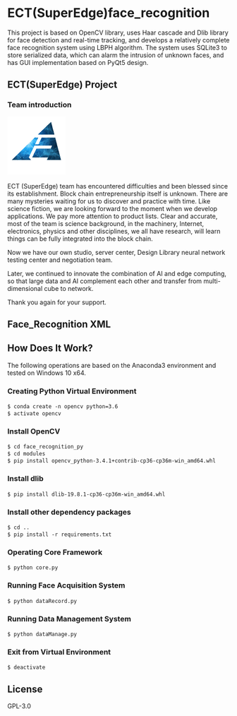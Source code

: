 # ECT(SuperEdge)face_recognition
This project is based on OpenCV library, uses Haar cascade and Dlib library for face detection and real-time tracking, and develops a relatively complete face recognition system using LBPH algorithm. The system uses SQLite3 to store serialized data, which can alarm the intrusion of unknown faces, and has GUI implementation based on PyQt5 design.

## ECT(SuperEdge) Project 
### Team introduction
![](https://github.com/SuperEdge-ECT/face_recognition_ECT-SuperEdge-/blob/master/images/LOGO.png)

ECT (SuperEdge) team has encountered difficulties and been blessed since its establishment. Block chain entrepreneurship itself is unknown. There are many mysteries waiting for us to discover and practice with time. Like science fiction, we are looking forward to the moment when we develop applications. We pay more attention to product lists. Clear and accurate, most of the team is science background, in the machinery, Internet, electronics, physics and other disciplines, we all have research, will learn things can be fully integrated into the block chain.

Now we have our own studio, server center, Design Library neural network testing center and negotiation team.

Later, we continued to innovate the combination of AI and edge computing, so that large data and AI complement each other and transfer from multi-dimensional cube to network.

Thank you again for your support.

## Face_Recognition XML
## How Does It Work?
The following operations are based on the Anaconda3 environment and tested on Windows 10 x64.
### Creating Python Virtual Environment
```
$ conda create -n opencv python=3.6
$ activate opencv
```
### Install OpenCV
```
$ cd face_recognition_py
$ cd modules
$ pip install opencv_python-3.4.1+contrib-cp36-cp36m-win_amd64.whl
```
### Install dlib
```
$ pip install dlib-19.8.1-cp36-cp36m-win_amd64.whl
```
### Install other dependency packages
```
$ cd ..
$ pip install -r requirements.txt
```
### Operating Core Framework
```
$ python core.py
```
### Running Face Acquisition System
```
$ python dataRecord.py
```
### Running Data Management System
```
$ python dataManage.py
```
### Exit from Virtual Environment
```
$ deactivate
```

## License
GPL-3.0
